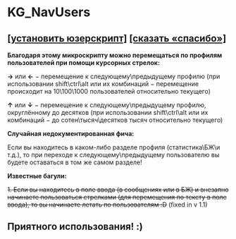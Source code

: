 # KG_NavUsers
## [[установить юзерскрипт]](../../../raw/main/KG_NavUsers.user.js) [[сказать «спасибо»]](http://klavogonki.ru/u/#/111001/)

**Благодаря этому микроскрипту можно перемещаться по профилям пользователей при помощи курсорных стрелок:**

**→** или **←** − перемещение к следующему\предыдущему профилю (при использовании shift\ctrl\alt или их комбинаций − перемещение происходит на 10\100\1000 пользователей относительно текущего)

**↑** или **↓** − перемещение к следующему\предыдущему профилю, округлённому до десятков (при использовании shift\ctrl\alt или их комбинаций − до сотен\тысяч\десятков тысяч относительно текущего)

__Случайная недокументированная фича:__

Если вы находитесь в каком-либо разделе профиля (статистика\БЖ\и т.д.), то при переходе к следующему\предыдущему пользователю вы будете оставаться в том же самом разделе!

__Известные багули:__

~~1. Если вы находитесь в поле ввода (в сообщениях или в БЖ) и внезапно начинаете пользоваться стрелками (для перемещения по тексту в поле ввода), то вы начинаете летать по пользователям :D~~ (fixed in v 1.1)

## Приятного использования! :)

